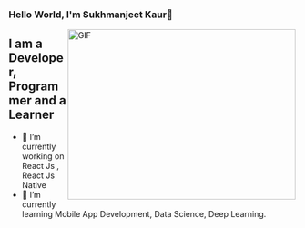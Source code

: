 ### Hello World, I'm Sukhmanjeet Kaur👋
<img align="right" alt="GIF" src="https://github.com/arsentieva/arsentieva/blob/main/code.gif?raw=true" width="400" height="300" />

## I am a Developer, Programmer and a Learner

- 🔭 I’m currently working on React Js , React Js Native 
- 🌱 I’m currently learning Mobile App Development, Data Science, Deep Learning. 



<!--
**SukhmanjeetKaur/SukhmanjeetKaur** is a ✨ _special_ ✨ repository because its `README.md` (this file) appears on your GitHub profile.

Here are some ideas to get you started:

- 🔭 I’m currently working on ...
- 🌱 I’m currently learning ...
- 👯 I’m looking to collaborate on ...
- 🤔 I’m looking for help with ...
- 💬 Ask me about ...
- 📫 How to reach me: ...
- 😄 Pronouns: ...
- ⚡ Fun fact: ...
-->
